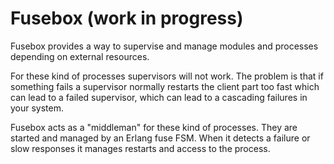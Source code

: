 Fusebox (work in progress)
==========================

Fusebox provides a way to supervise and manage modules and processes depending on external resources.

For these kind of processes supervisors will not work. The problem is that if something fails a 
supervisor normally restarts the client part too fast which can lead to a failed supervisor, which
can lead to a cascading failures in your system. 

Fusebox acts as a "middleman" for these kind of processes. They are started and managed by an Erlang
fuse FSM. When it detects a failure or slow responses it manages restarts and access to the process.


